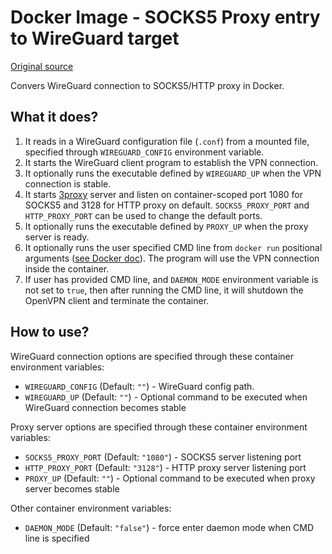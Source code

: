 # Docker Image - SOCKS5 Proxy entry to WireGuard target

[Original source](https://github.com/curve25519xsalsa20poly1305/docker-wireguard)

Convers WireGuard connection to SOCKS5/HTTP proxy in Docker.

## What it does?

1. It reads in a WireGuard configuration file (`.conf`) from a mounted file, specified through `WIREGUARD_CONFIG` environment variable.
2. It starts the WireGuard client program to establish the VPN connection.
3. It optionally runs the executable defined by `WIREGUARD_UP` when the VPN connection is stable.
4. It starts [3proxy](https://3proxy.ru/) server and listen on container-scoped port 1080 for SOCKS5 and 3128 for HTTP proxy on default. `SOCKS5_PROXY_PORT` and `HTTP_PROXY_PORT` can be used to change the default ports.
5. It optionally runs the executable defined by `PROXY_UP` when the proxy server is ready.
6. It optionally runs the user specified CMD line from `docker run` positional arguments ([see Docker doc](https://docs.docker.com/engine/reference/run/#cmd-default-command-or-options)). The program will use the VPN connection inside the container.
7. If user has provided CMD line, and `DAEMON_MODE` environment variable is not set to `true`, then after running the CMD line, it will shutdown the OpenVPN client and terminate the container.

## How to use?

WireGuard connection options are specified through these container environment variables:

- `WIREGUARD_CONFIG` (Default: `""`) - WireGuard config path.
- `WIREGUARD_UP` (Default: `""`) - Optional command to be executed when WireGuard connection becomes stable

Proxy server options are specified through these container environment variables:

- `SOCKS5_PROXY_PORT` (Default: `"1080"`) - SOCKS5 server listening port
- `HTTP_PROXY_PORT` (Default: `"3128"`) - HTTP proxy server listening port
- `PROXY_UP` (Default: `""`) - Optional command to be executed when proxy server becomes stable

Other container environment variables:

- `DAEMON_MODE` (Default: `"false"`) - force enter daemon mode when CMD line is specified
